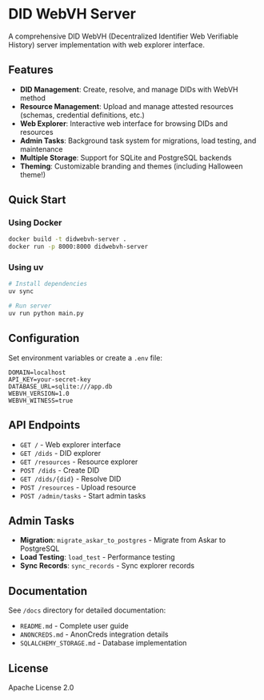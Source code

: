 # DID WebVH Server

A comprehensive DID WebVH (Decentralized Identifier Web Verifiable History) server implementation with web explorer interface.

## Features

- **DID Management**: Create, resolve, and manage DIDs with WebVH method
- **Resource Management**: Upload and manage attested resources (schemas, credential definitions, etc.)
- **Web Explorer**: Interactive web interface for browsing DIDs and resources
- **Admin Tasks**: Background task system for migrations, load testing, and maintenance
- **Multiple Storage**: Support for SQLite and PostgreSQL backends
- **Theming**: Customizable branding and themes (including Halloween theme!)

## Quick Start

### Using Docker
```bash
docker build -t didwebvh-server .
docker run -p 8000:8000 didwebvh-server
```

### Using uv
```bash
# Install dependencies
uv sync

# Run server
uv run python main.py
```

## Configuration

Set environment variables or create a `.env` file:

```env
DOMAIN=localhost
API_KEY=your-secret-key
DATABASE_URL=sqlite:///app.db
WEBVH_VERSION=1.0
WEBVH_WITNESS=true
```

## API Endpoints

- `GET /` - Web explorer interface
- `GET /dids` - DID explorer
- `GET /resources` - Resource explorer
- `POST /dids` - Create DID
- `GET /dids/{did}` - Resolve DID
- `POST /resources` - Upload resource
- `POST /admin/tasks` - Start admin tasks

## Admin Tasks

- **Migration**: `migrate_askar_to_postgres` - Migrate from Askar to PostgreSQL
- **Load Testing**: `load_test` - Performance testing
- **Sync Records**: `sync_records` - Sync explorer records

## Documentation

See `/docs` directory for detailed documentation:
- `README.md` - Complete user guide
- `ANONCREDS.md` - AnonCreds integration details
- `SQLALCHEMY_STORAGE.md` - Database implementation

## License

Apache License 2.0